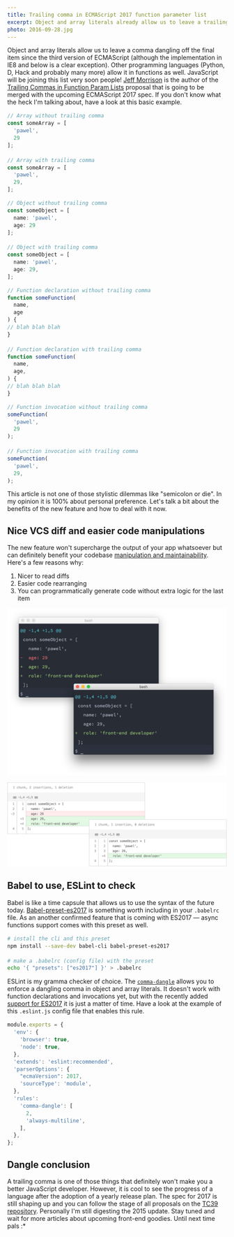 ```yaml
---
title: Trailing comma in ECMAScript 2017 function parameter list
excerpt: Object and array literals already allow us to leave a trailing comma. ECMAScript 2017 adds the same functionality to the function parameter list.
photo: 2016-09-28.jpg
---
```


Object and array literals allow us to leave a comma dangling off the final item since the third version of ECMAScript (although the implementation in IE8 and below is a clear exception). Other programming languages (Python, D, Hack and probably many more) allow it in functions as well. JavaScript will be joining this list very soon people! [Jeff Morrison](https://twitter.com/lbljeffmo) is the author of the [Trailing Commas in Function Param Lists](https://jeffmo.github.io/es-trailing-function-commas/) proposal that is going to be merged with the upcoming ECMAScript 2017 spec. If you don't know what the heck I'm talking about, have a look at this basic example.

```js
// Array without trailing comma
const someArray = [
  'pawel',
  29
];

// Array with trailing comma
const someArray = [
  'pawel',
  29,
];
```

```js
// Object without trailing comma
const someObject = [
  name: 'pawel',
  age: 29
];

// Object with trailing comma
const someObject = [
  name: 'pawel',
  age: 29,
];
```

```js
// Function declaration without trailing comma
function someFunction(
  name,
  age
) {
// blah blah blah
}

// Function declaration with trailing comma
function someFunction(
  name,
  age,
) {
// blah blah blah
}
```

```js
// Function invocation without trailing comma
someFunction(
  'pawel',
  29
);

// Function invocation with trailing comma
someFunction(
  'pawel',
  29,
);
```

This article is not one of those stylistic dilemmas like "semicolon or die". In my opinion it is 100% about personal preference. Let's talk a bit about the benefits of the new feature and how to deal with it now.

## Nice VCS diff and easier code manipulations

The new feature won't supercharge the output of your app whatsoever but can definitely benefit your codebase [manipulation and maintainability](https://medium.com/@nikgraf/why-you-should-enforce-dangling-commas-for-multiline-statements-d034c98e36f8). Here's a few reasons why:

1. Nicer to read diffs
2. Easier code rearranging
3. You can programmatically generate code without extra logic for the last item

![Nicer diff of objet with trailing comma in iTerm](/photos/2016-09-28-1.jpg)

![Nicer diff of objet with trailing comma in Tower 2](/photos/2016-09-28-2.jpg)

## Babel to use, ESLint to check

Babel is like a time capsule that allows us to use the syntax of the future today. [Babel-preset-es2017](https://babeljs.io/docs/plugins/preset-es2017/) is something worth including in your `.babelrc` file. As an another confirmed feature that is coming with ES2017 — async functions support comes with this preset as well.

```bash
# install the cli and this preset
npm install --save-dev babel-cli babel-preset-es2017

# make a .babelrc (config file) with the preset
echo '{ "presets": ["es2017"] }' > .babelrc
```

ESLint is my gramma checker of choice. The [`comma-dangle`](http://eslint.org/docs/rules/comma-dangle) allows you to enforce a dangling comma in object and array literals. It doesn't work with function declarations and invocations yet, but with the recently added [support for ES2017](http://eslint.org/blog/2016/09/eslint-v3.6.0-released) it is just a matter of time. Have a look at the example of this `.eslint.js` config file that enables this rule.

```js
module.exports = {
  'env': {
    'browser': true,
    'node': true,
  },
  'extends': 'eslint:recommended',
  'parserOptions': {
    "ecmaVersion": 2017,
    'sourceType': 'module',
  },
  'rules':
    'comma-dangle': [
      2,
      'always-multiline',
    ],
  },
};
```

## Dangle conclusion

A trailing comma is one of those things that definitely won't make you a better JavaScript developer. However, it is cool to see the progress of a language after the adoption of a yearly release plan. The spec for 2017 is still shaping up and you can follow the stage of all proposals on the [TC39 repository](https://github.com/tc39/proposals). Personally I'm still digesting the 2015 update. Stay tuned and wait for more articles about upcoming front-end goodies. Until next time pals :*

